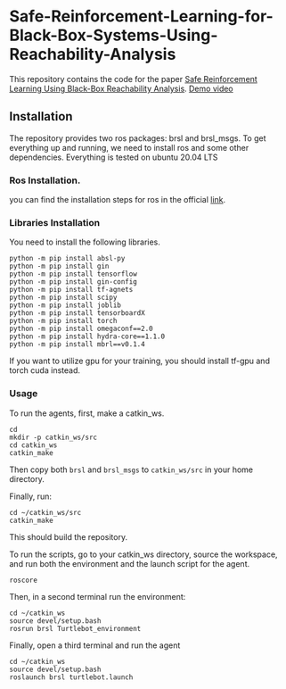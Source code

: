 # Safe-Reinforcement-Learning-for-Black-Box-Systems-Using-Reachability-Analysis
This repository contains the code for the paper [Safe Reinforcement Learning Using Black-Box Reachability Analysis](https://arxiv.org/abs/2204.07417). [Demo video](https://youtube.com/playlist?list=PL7bkcpwNaUjz-S1b5KBzpgCZ1SP4DXsoi)

## Installation
The repository provides two ros packages: brsl and brsl_msgs. To get everything up and running, we need to install ros and some other dependencies. Everything is tested on ubuntu 20.04 LTS

### Ros Installation.
you can find the installation steps for ros in the official [link](http://wiki.ros.org/noetic/Installation/Ubuntu).

### Libraries Installation
You need to install the following libraries.

```
python -m pip install absl-py
python -m pip install gin
python -m pip install tensorflow
python -m pip install gin-config
python -m pip install tf-agnets
python -m pip install scipy
python -m pip install joblib
python -m pip install tensorboardX
python -m pip install torch
python -m pip install omegaconf==2.0
python -m pip install hydra-core==1.1.0
python -m pip install mbrl==v0.1.4
```

If you want to utilize gpu for your training, you should install tf-gpu and torch cuda instead.


### Usage
To run the agents, first, make a catkin_ws.
```
cd
mkdir -p catkin_ws/src
cd catkin_ws
catkin_make
```

Then copy both `brsl` and `brsl_msgs` to `catkin_ws/src` in your home directory.

Finally, run:
```
cd ~/catkin_ws/src
catkin_make
```

This should build the repository.

To run the scripts, go to your catkin_ws directory, source the workspace, and run both the environment and the launch script for the agent.

```
roscore
```
Then, in a second terminal run the environment:

```
cd ~/catkin_ws
source devel/setup.bash
rosrun brsl Turtlebot_environment
```

Finally, open a third terminal and run the agent

```
cd ~/catkin_ws
source devel/setup.bash
roslaunch brsl turtlebot.launch
```
